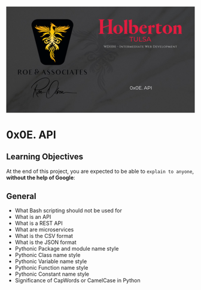 ![0x0E. API](https://github.com/ronroeandassociates/assets/blob/master/images/0x0E_api.png)

# 0x0E. API

## Learning Objectives

At the end of this project, you are expected to be able to `explain to anyone`, **without the help of Google**:

## General

- What Bash scripting should not be used for
- What is an API
- What is a REST API
- What are microservices
- What is the CSV format
- What is the JSON format
- Pythonic Package and module name style
- Pythonic Class name style
- Pythonic Variable name style
- Pythonic Function name style
- Pythonic Constant name style
- Significance of CapWords or CamelCase in Python
